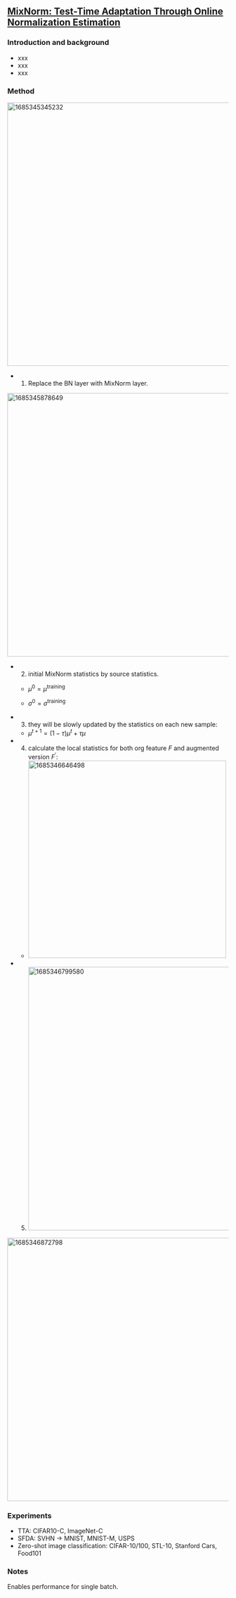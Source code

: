 ## [MixNorm: Test-Time Adaptation Through Online Normalization Estimation](https://arxiv.org/abs/2110.11478)

### Introduction and background
- xxx
- xxx
- xxx

### Method
<img width=600 alt="1685345345232" src="https://github.com/Jo-wang/Daily-Paper-Reading/assets/46414159/02488880-db76-4069-b1b5-c0665ac2b465">

- 1. Replace the BN layer with MixNorm layer.

<img width=600 alt="1685345878649" src="https://github.com/Jo-wang/Daily-Paper-Reading/assets/46414159/ab6d1f56-fcff-4034-94fd-86bc7a969e78">

- 2. initial MixNorm statistics by source statistics. 

  - $\mu^0=\mu^{\text {training }}$ 

  - $\sigma^0=\sigma^{\text {training }}$

- 3. they will be slowly updated by the statistics on each new sample:
  - $\mu^{t+1}=(1-\tau) \mu^t+\tau \mu$

- 4. calculate the local statistics for both org feature $F$ and augmented version $F^{'}$: 
  - <img width=450 alt="1685346646498" src="https://github.com/Jo-wang/Daily-Paper-Reading/assets/46414159/f7d553c1-c7b1-4715-b183-895dc4e1d05b">

- 5. <img width=600 alt="1685346799580" src="https://github.com/Jo-wang/Daily-Paper-Reading/assets/46414159/f73fe8e5-3d68-40c4-9052-ecedfbc536f9">

<img width=600 alt="1685346872798" src="https://github.com/Jo-wang/Daily-Paper-Reading/assets/46414159/a9ae3a7c-bf10-4268-bb07-8e563e873fd2">

### Experiments
- TTA: CIFAR10-C, ImageNet-C
- SFDA: SVHN $\rightarrow$ MNIST, MNIST-M, USPS
- Zero-shot image classification: CIFAR-10/100, STL-10, Stanford Cars, Food101

### Notes
Enables performance for single batch.
